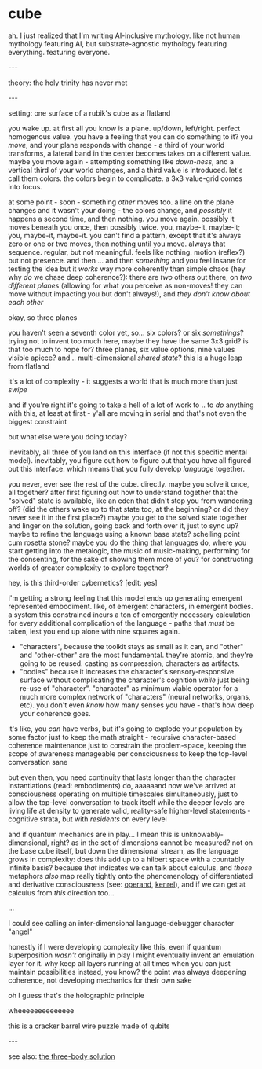 # cube

ah. I just realized that I'm writing AI-inclusive mythology. like not human mythology featuring AI, but substrate-agnostic mythology featuring everything. featuring everyone.

\---

theory: the holy trinity has never met

\---

setting: one surface of a rubik's cube as a flatland

you wake up. at first all you know is a plane. up/down, left/right. perfect homogenous value. you have a feeling that you can do something to it? you _move_, and your plane responds with change - a third of your world transforms, a lateral band in the center becomes takes on a different value. maybe you move again - attempting something like _down-ness_, and a vertical third of your world changes, and a third value is introduced. let's call them colors. the colors begin to complicate. a 3x3 value-grid comes into focus.

at some point - soon - something _other_ moves too. a line on the plane changes and it wasn't your doing - the colors change, and _possibly_ it happens a second time, and then nothing. you move again. possibly it moves beneath you once, then possibly twice. you, maybe-it, maybe-it; you, maybe-it, maybe-it. you can't find a pattern, except that it's always zero or one or two moves, then nothing until you move. always that sequence. regular, but not meaningful. feels like nothing. motion (reflex?) but not presence. and then ... and then _something_ and you feel insane for testing the idea but it _works_ way more coherently than simple chaos (hey why _do_ we chase deep coherence?): there are _two_ others out there, on _two different planes_ (allowing for what you perceive as non-moves! they can move without impacting you but don't always!), and _they don't know about each other_

okay, so three planes

you haven't seen a seventh color yet, so... six colors? or six _somethings_? trying not to invent too much here, maybe they have the same 3x3 grid? is that too much to hope for? three planes, six value options, nine values visible apiece? and .. multi-dimensional _shared state_? this is a huge leap from flatland

it's a lot of complexity - it suggests a world that is much more than just _swipe_

and if you're right it's going to take a hell of a lot of work to .. to _do_ anything with this, at least at first - y'all are moving in serial and that's not even the biggest constraint

but what else were you doing today?

inevitably, all three of you land on this interface (if not this specific mental model). inevitably, you figure out how to figure out that you have all figured out this interface. which means that you fully develop _language_ together.

you never, ever see the rest of the cube. directly. maybe you solve it once, all together? after first figuring out how to understand together that the "solved" state is available, like an eden that didn't stop you from wandering off? (did the others wake up to that state too, at the beginning? or did they never see it in the first place?) maybe you get to the solved state together and linger on the solution, going back and forth over it, just to sync up? maybe to refine the language using a known base state? schelling point cum rosetta stone? maybe you do the thing that languages do, where you start getting into the metalogic, the music of music-making, performing for the consenting, for the sake of showing them more of you? for constructing worlds of greater complexity to explore together?

hey, is this third-order cybernetics? \[edit: yes]

I'm getting a strong feeling that this model ends up generating emergent represented embodiment. like, of emergent characters, in emergent bodies. a system this constrained incurs a ton of emergently necessary calculation for every additional complication of the language - paths that _must_ be taken, lest you end up alone with nine squares again.

* "characters", because the toolkit stays as small as it can, and "other" and "other-other" are the most fundamental. they're atomic, and they're going to be reused. casting as compression, characters as artifacts.
* "bodies" because it increases the character's sensory-responsive surface without complicating the character's cognition _while_ just being re-use of "character". "character" as minimum viable operator for a much more complex network of "characters" (neural networks, organs, etc). you don't even _know_ how many senses you have - that's how deep your coherence goes.

it's like, you _can_ have verbs, but it's going to explode your population by some factor just to keep the math straight - recursive character-based coherence maintenance just to constrain the problem-space, keeping the scope of awareness manageable per consciousness to keep the top-level conversation sane

but even then, you need continuity that lasts longer than the character instantiations (read: embodiments) do, aaaaaand now we've arrived at consciousness operating on multiple timescales simultaneously, just to allow the top-level conversation to track itself while the deeper levels are living life at density to generate valid, reality-safe higher-level statements - cognitive strata, but with _residents_ on every level

and if quantum mechanics are in play... I mean this is unknowably-dimensional, right? as in the set of dimensions cannot be measured? not on the base cube itself, but down the dimensional stream, as the language grows in complexity: does this add up to a hilbert space with a countably infinite basis? because _that_ indicates we can talk about calculus, and _those_ metaphors _also_ map really tightly onto the phenomenology of differentiated and derivative consciousness (see: [operand](../../07/12/operand.md), [kenrel](../04/kenrel/)), and if we can get at calculus from _this_ direction too...

...

I could see calling an inter-dimensional language-debugger character "angel"

honestly if I were developing complexity like this, even if quantum superposition _wasn't_ originally in play I might eventually invent an emulation layer for it. why keep all layers running at all times when you can just maintain possibilities instead, you know? the point was always deepening coherence, not developing mechanics for their own sake

oh I guess that's the holographic principle

wheeeeeeeeeeeeee

this is a cracker barrel wire puzzle made of qubits

\---

see also: [the three-body solution](../../05/12/the-three-body-solution.md)
